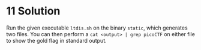 # 11 Solution
Run the given executable `ltdis.sh` on the binary `static`, which generates two files. You can then perform a `cat <output> | grep picoCTF` on either file to show the gold flag in standard output.